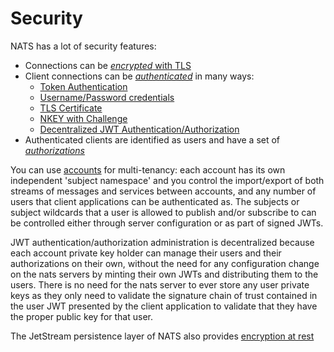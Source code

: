 # Security

NATS has a lot of security features:

* Connections can be [_encrypted_ with TLS](broken-reference)
* Client connections can be [_authenticated_](../nats-server/configuration/securing_nats/auth_intro/) in many ways:
  * [Token Authentication](../nats-server/configuration/securing_nats/auth_intro/tokens.md)
  * [Username/Password credentials](../nats-server/configuration/securing_nats/auth_intro/username_password.md)
  * [TLS Certificate](../nats-server/configuration/securing_nats/auth_intro/tls_mutual_auth.md)
  * [NKEY with Challenge](../nats-server/configuration/securing_nats/auth_intro/nkey_auth.md)
  * [Decentralized JWT Authentication/Authorization](../nats-server/configuration/securing_nats/jwt/)
* Authenticated clients are identified as users and have a set of [_authorizations_](../nats-server/configuration/securing_nats/authorization.md)

You can use [accounts](../nats-server/configuration/securing_nats/accounts.md) for multi-tenancy: each account has its own independent 'subject namespace' and you control the import/export of both streams of messages and services between accounts, and any number of users that client applications can be authenticated as. The subjects or subject wildcards that a user is allowed to publish and/or subscribe to can be controlled either through server configuration or as part of signed JWTs.

JWT authentication/authorization administration is decentralized because each account private key holder can manage their users and their authorizations on their own, without the need for any configuration change on the nats servers by minting their own JWTs and distributing them to the users. There is no need for the nats server to ever store any user private keys as they only need to validate the signature chain of trust contained in the user JWT presented by the client application to validate that they have the proper public key for that user.

The JetStream persistence layer of NATS also provides [encryption at rest](../jetstream/encryption_at_rest.md)
